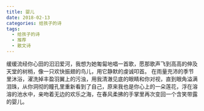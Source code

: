 ```yaml
---
title: 婴儿
date: 2018-02-13
categories: 给孩子的诗
tags:
  - 给孩子的诗
  - 推荐
  - 散文诗
---
```


缓缓流经你心田的汩汩爱河，我想为她匍匐地唱一首歌，愿那歌声飞到高高的伸及天堂的树梢，像一只欢快振翅的鸟儿，用它静默的虔诚叩首。<!--more-->
在雨量充沛的季节里沐浴，濯洗掉丰盈羽翼上的污浊，用我清澈见底的眼睛和你对视，直到眼角溢满泪珠，从你洞彻的瞳孔里重新看到了自己，原来我也是你心上的一朵莲花，浮在溶溶的池水中，亲吻着无边的欢乐之海，在春风柔拂的手掌里再次变回一个含笑带露的婴儿。